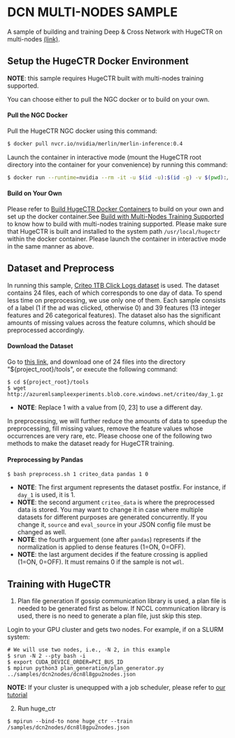 # DCN MULTI-NODES SAMPLE #
A sample of building and training Deep & Cross Network with HugeCTR on multi-nodes [(link)](https://arxiv.org/pdf/1708.05123.pdf).

## Setup the HugeCTR Docker Environment ##
**NOTE**: this sample requires HugeCTR built with multi-nodes training supported.

You can choose either to pull the NGC docker or to build on your own.

#### Pull the NGC Docker ####
Pull the HugeCTR NGC docker using this command:
```bash
$ docker pull nvcr.io/nvidia/merlin/merlin-inference:0.4
```
Launch the container in interactive mode (mount the HugeCTR root directory into the container for your convenience) by running this command:
```bash
$ docker run --runtime=nvidia --rm -it -u $(id -u):$(id -g) -v $(pwd):/hugectr -w /hugectr nvcr.io/nvidia/merlin/merlin-inference:0.4
```

#### Build on Your Own ####
Please refer to [Build HugeCTR Docker Containers](../../tools/dockerfiles#build-container-for-model-training) to build on your own and set up the docker container.See [Build with Multi-Nodes Training Supported](../docs/mainpage.md#build-with-multi-nodes-training-supported) to know how to build with multi-nodes training supported. Please make sure that HugeCTR is built and installed to the system path `/usr/local/hugectr` within the docker container. Please launch the container in interactive mode in the same manner as above.

## Dataset and Preprocess ##
In running this sample, [Criteo 1TB Click Logs dataset](https://ailab.criteo.com/download-criteo-1tb-click-logs-dataset/) is used.
The dataset contains 24 files, each of which corresponds to one day of data.
To spend less time on preprocessing, we use only one of them.
Each sample consists of a label (1 if the ad was clicked, otherwise 0) and 39 features (13 integer features and 26 categorical features).
The dataset also has the significant amounts of missing values across the feature columns, which should be preprocessed accordingly.

#### Download the Dataset ####

Go to [this link](https://ailab.criteo.com/download-criteo-1tb-click-logs-dataset/),
and download one of 24 files into the directory "${project_root}/tools", 
or execute the following command:
```
$ cd ${project_root}/tools
$ wget http://azuremlsampleexperiments.blob.core.windows.net/criteo/day_1.gz
```
- **NOTE**: Replace 1 with a value from [0, 23] to use a different day.

In preprocessing, we will further reduce the amounts of data to speedup the preprocessing, fill missing values, remove the feature values whose occurrences are very rare, etc.
Please choose one of the following two methods to make the dataset ready for HugeCTR training.

#### Preprocessing by Pandas ####
```shell
$ bash preprocess.sh 1 criteo_data pandas 1 0
```
- **NOTE**: The first argument represents the dataset postfix.  For instance, if `day_1` is used, it is 1.
- **NOTE**: the second argument `criteo_data` is where the preprocessed data is stored.
You may want to change it in case where multiple datasets for different purposes are generated concurrently.
If you change it, `source` and `eval_source` in your JSON config file must be changed as well.
- **NOTE**: the fourth arguement (one after `pandas`) represents if the normalization is applied to dense features (1=ON, 0=OFF).
- **NOTE**: the last argument decides if the feature crossing is applied (1=ON, 0=OFF).
It must remains 0 if the sample is not `wdl`.

## Training with HugeCTR ##
1. Plan file generation
If gossip communication library is used, a plan file is needed to be generated first as below. If NCCL communication library is used, there is no need to generate a plan file, just skip this step. 

Login to your GPU cluster and gets two nodes. For example, if on a SLURM system:  
```shell
# We will use two nodes, i.e., -N 2, in this example
$ srun -N 2 --pty bash -i
$ export CUDA_DEVICE_ORDER=PCI_BUS_ID
$ mpirun python3 plan_generation/plan_generator.py ../samples/dcn2nodes/dcn8l8gpu2nodes.json
```
**NOTE:** If your cluster is unequpped with a job scheduler, please refer to [our tutorial](../tutorial/multinode-training/README.md/)

2. Run huge_ctr
```shell
$ mpirun --bind-to none huge_ctr --train /samples/dcn2nodes/dcn8l8gpu2nodes.json
```
